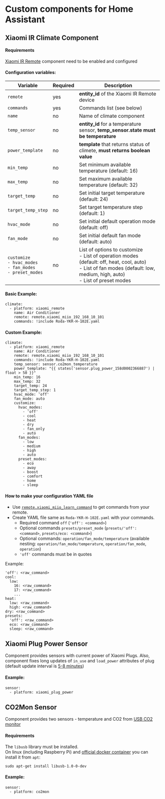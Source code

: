 # Custom components for Home Assistant
## Xiaomi IR Climate Component

#### Requirements
[Xiaomi IR Remote](https://www.home-assistant.io/components/remote.xiaomi_miio/) component need to be enabled and configured

#### Configuration variables:
| Variable |  Required  | Description |
| -------- | ---------- | ----------- |
| `remote` | yes | **entity_id** of the Xiaomi IR Remote device |
| `commands` | yes | Commands list (see below) |
| `name` | no | Name of climate component |
| `temp_sensor` | no | **entity_id** for a temperature sensor, **temp_sensor.state must be temperature** |
| `power_template` | no | **template** that returns status of climete, **must returns boolean value** |
| `min_temp` | no | Set minimum available temperature (default: 16) |
| `max_temp` | no | Set maximum available temperature (default: 32) |
| `target_temp` | no | Set initial target temperature (default: 24) |
| `target_temp_step` | no | Set target temperature step (default: 1) |
| `hvac_mode` | no | Set initial default operation mode (default: off) |
| `fan_mode` | no | Set initial default fan mode (default: auto) |
| `customize`<br/>`- hvac_modes`<br/>`- fan_modes`<br/>`- preset_modes` | no | List of options to customize<br/>- List of operation modes (default: off, heat, cool, auto)<br/>- List of fan modes (default: low, medium, high, auto)<br/>- List of preset modes |

#### Basic Example:
```
climate:
  - platform: xiaomi_remote
    name: Air Conditioner
    remote: remote.xiaomi_miio_192_168_10_101
    commands: !include Roda-YKR-H-102E.yaml
```

#### Custom Example:
```
climate:
  - platform: xiaomi_remote
    name: Air Conditioner
    remote: remote.xiaomi_miio_192_168_10_101
    commands: !include Roda-YKR-H-102E.yaml
    temp_sensor: sensor.co2mon_temperature
    power_template: "{{ states('sensor.plug_power_158d0002366887') | float > 50 }}"
    min_temp: 16
    max_temp: 32
    target_temp: 24
    target_temp_step: 1
    hvac_mode: 'off'
    fan_mode: auto
    customize:
      hvac_modes:
        - 'off'
        - cool
        - heat
        - dry
        - fan_only
        - auto
      fan_modes:
        - low
        - medium
        - high
        - auto
      preset_modes:
        - eco
        - away
        - boost
        - comfort
        - home
        - sleep
```

#### How to make your configuration YAML file
* Use [`remote.xiaomi_miio_learn_command`](https://www.home-assistant.io/components/remote.xiaomi_miio/#remotexiaomi_miio_learn_command) to get commands from your remote.
* Create YAML file same as `Roda-YKR-H-102E.yaml` with your commands.
  * Required command `off` (`'off': <command>`)
  * Optional commands `presets/preset_mode` (`presets/'off': <command>`, `presets/eco: <command>`)
  * Optional commands: `operation/fan_mode/temperature` (available nesting: `operation/fan_mode/temperature`, `operation/fan_mode`, `operation`)
  * `'off'` commands must be in quotes

Example:
```
'off': <raw_command>
cool:
  low:
    16: <raw_command>
    17: <raw_command>
    ...
heat:
  low: <raw_command>
  high: <raw_command>
dry: <raw_command>
presets:
  'off': <raw_command>
  eco: <raw_command>
  sleep: <raw_command>
```

## Xiaomi Plug Power Sensor

Component provides sensors with current power of Xiaomi Plugs. Also, component fixes long updates of `in_use` and `load_power` attributes of plug (default update interval is [5-8 minutes](http://docs.opencloud.aqara.cn/en/guideline/product-discription/#smart-plug))

#### Example:
```
sensor:
  - platform: xiaomi_plug_power
```


## CO2Mon Sensor

Component provides two sensors - temperature and CO2 from [USB CO2 monitor](https://habr.com/company/masterkit/blog/248403/)

#### Requirements
The `libusb` library must be installed.<br/>
On linux (including Raspberry Pi) and [official docker container](https://hub.docker.com/r/homeassistant/home-assistant/) you can install it from `apt`:
```
sudo apt-get install libusb-1.0-0-dev
```

#### Example:
```
sensor:
  - platform: co2mon
```
